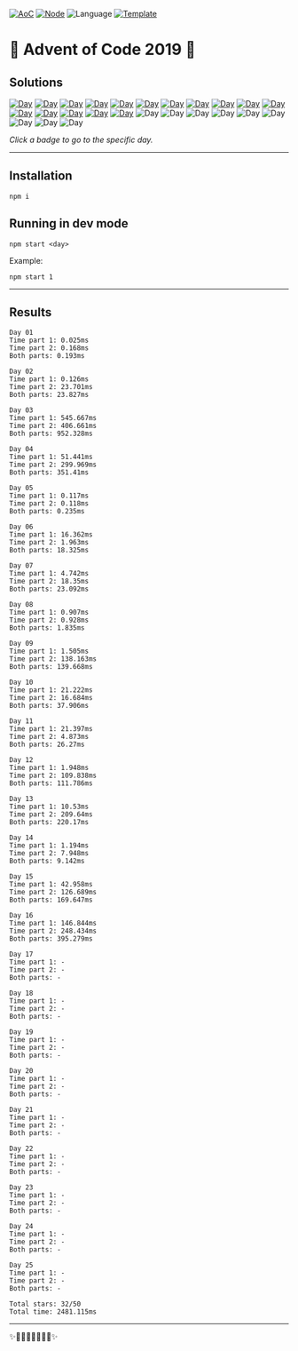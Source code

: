 <!-- Entries between SOLUTIONS and RESULTS tags are auto-generated -->

[![AoC](https://badgen.net/badge/AoC/2019/blue)](https://adventofcode.com/2019)
[![Node](https://badgen.net/badge/Node/v16.13.0+/blue)](https://nodejs.org/en/download/)
![Language](https://badgen.net/badge/Language/JavaScript/blue)
[![Template](https://badgen.net/badge/Template/aocrunner/blue)](https://github.com/caderek/aocrunner)

# 🎄 Advent of Code 2019 🎄

## Solutions

<!--SOLUTIONS-->

[![Day](https://badgen.net/badge/01/%E2%98%85%E2%98%85/green)](src/day01)
[![Day](https://badgen.net/badge/02/%E2%98%85%E2%98%85/green)](src/day02)
[![Day](https://badgen.net/badge/03/%E2%98%85%E2%98%85/green)](src/day03)
[![Day](https://badgen.net/badge/04/%E2%98%85%E2%98%85/green)](src/day04)
[![Day](https://badgen.net/badge/05/%E2%98%85%E2%98%85/green)](src/day05)
[![Day](https://badgen.net/badge/06/%E2%98%85%E2%98%85/green)](src/day06)
[![Day](https://badgen.net/badge/07/%E2%98%85%E2%98%85/green)](src/day07)
[![Day](https://badgen.net/badge/08/%E2%98%85%E2%98%85/green)](src/day08)
[![Day](https://badgen.net/badge/09/%E2%98%85%E2%98%85/green)](src/day09)
[![Day](https://badgen.net/badge/10/%E2%98%85%E2%98%85/green)](src/day10)
[![Day](https://badgen.net/badge/11/%E2%98%85%E2%98%85/green)](src/day11)
[![Day](https://badgen.net/badge/12/%E2%98%85%E2%98%85/green)](src/day12)
[![Day](https://badgen.net/badge/13/%E2%98%85%E2%98%85/green)](src/day13)
[![Day](https://badgen.net/badge/14/%E2%98%85%E2%98%85/green)](src/day14)
[![Day](https://badgen.net/badge/15/%E2%98%85%E2%98%85/green)](src/day15)
[![Day](https://badgen.net/badge/16/%E2%98%85%E2%98%85/green)](src/day16)
![Day](https://badgen.net/badge/17/%E2%98%86%E2%98%86/gray)
![Day](https://badgen.net/badge/18/%E2%98%86%E2%98%86/gray)
![Day](https://badgen.net/badge/19/%E2%98%86%E2%98%86/gray)
![Day](https://badgen.net/badge/20/%E2%98%86%E2%98%86/gray)
![Day](https://badgen.net/badge/21/%E2%98%86%E2%98%86/gray)
![Day](https://badgen.net/badge/22/%E2%98%86%E2%98%86/gray)
![Day](https://badgen.net/badge/23/%E2%98%86%E2%98%86/gray)
![Day](https://badgen.net/badge/24/%E2%98%86%E2%98%86/gray)
![Day](https://badgen.net/badge/25/%E2%98%86%E2%98%86/gray)

<!--/SOLUTIONS-->

_Click a badge to go to the specific day._

---

## Installation

```
npm i
```

## Running in dev mode

```
npm start <day>
```

Example:

```
npm start 1
```

---

## Results

<!--RESULTS-->

```
Day 01
Time part 1: 0.025ms
Time part 2: 0.168ms
Both parts: 0.193ms
```

```
Day 02
Time part 1: 0.126ms
Time part 2: 23.701ms
Both parts: 23.827ms
```

```
Day 03
Time part 1: 545.667ms
Time part 2: 406.661ms
Both parts: 952.328ms
```

```
Day 04
Time part 1: 51.441ms
Time part 2: 299.969ms
Both parts: 351.41ms
```

```
Day 05
Time part 1: 0.117ms
Time part 2: 0.118ms
Both parts: 0.235ms
```

```
Day 06
Time part 1: 16.362ms
Time part 2: 1.963ms
Both parts: 18.325ms
```

```
Day 07
Time part 1: 4.742ms
Time part 2: 18.35ms
Both parts: 23.092ms
```

```
Day 08
Time part 1: 0.907ms
Time part 2: 0.928ms
Both parts: 1.835ms
```

```
Day 09
Time part 1: 1.505ms
Time part 2: 138.163ms
Both parts: 139.668ms
```

```
Day 10
Time part 1: 21.222ms
Time part 2: 16.684ms
Both parts: 37.906ms
```

```
Day 11
Time part 1: 21.397ms
Time part 2: 4.873ms
Both parts: 26.27ms
```

```
Day 12
Time part 1: 1.948ms
Time part 2: 109.838ms
Both parts: 111.786ms
```

```
Day 13
Time part 1: 10.53ms
Time part 2: 209.64ms
Both parts: 220.17ms
```

```
Day 14
Time part 1: 1.194ms
Time part 2: 7.948ms
Both parts: 9.142ms
```

```
Day 15
Time part 1: 42.958ms
Time part 2: 126.689ms
Both parts: 169.647ms
```

```
Day 16
Time part 1: 146.844ms
Time part 2: 248.434ms
Both parts: 395.279ms
```

```
Day 17
Time part 1: -
Time part 2: -
Both parts: -
```

```
Day 18
Time part 1: -
Time part 2: -
Both parts: -
```

```
Day 19
Time part 1: -
Time part 2: -
Both parts: -
```

```
Day 20
Time part 1: -
Time part 2: -
Both parts: -
```

```
Day 21
Time part 1: -
Time part 2: -
Both parts: -
```

```
Day 22
Time part 1: -
Time part 2: -
Both parts: -
```

```
Day 23
Time part 1: -
Time part 2: -
Both parts: -
```

```
Day 24
Time part 1: -
Time part 2: -
Both parts: -
```

```
Day 25
Time part 1: -
Time part 2: -
Both parts: -
```

```
Total stars: 32/50
Total time: 2481.115ms
```

<!--/RESULTS-->

---

✨🎄🎁🎄🎅🎄🎁🎄✨